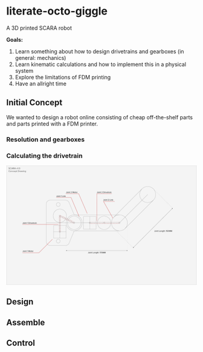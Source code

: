 # literate-octo-giggle 

A 3D printed SCARA robot

**Goals:**
1. Learn something about how to design drivetrains and gearboxes (in general: mechanics) 
2. Learn kinematic calculations and how to implement this in a physical system 
3. Explore the limitations of FDM printing
4. Have an allright time 

## Initial Concept
We wanted to design a robot online consisting of cheap off-the-shelf parts and parts printed with a FDM printer. 

### Resolution and gearboxes

### Calculating the drivetrain 

![concept_sketch](img/scara_conceptual_drivetrain.png)

## Design

## Assemble

## Control 
